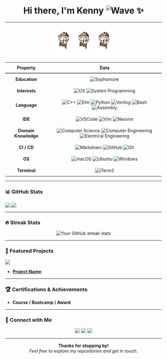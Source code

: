 <h1 align="center">
  Hi there, I'm Kenny 
  <img src="https://media.giphy.com/media/hvRJCLFzcasrR4ia7z/giphy.gif" width="35" alt="Wave" />
  <span role="img" aria-label="sparkles">✨</span>
</h1>

---
<!-- ~~~~~~~~~~~~~~~~~~~~~~~~~~~~~~~~~~~~~~~~~~~~~~~~~~~~~~~~~~~~~ -->
<!--                      Fancy Anime Banner                      -->
<!-- ~~~~~~~~~~~~~~~~~~~~~~~~~~~~~~~~~~~~~~~~~~~~~~~~~~~~~~~~~~~~~ -->
<h2 align="center" style="border-bottom: none;">
  <img src="https://raw.githubusercontent.com/KennyQuQ/KennyQuQ/main/assets/ground_pound.gif" width="60" alt="char1"/>
  <img src="https://raw.githubusercontent.com/KennyQuQ/KennyQuQ/main/assets/ground_pound.gif" width="60" alt="char2"/>
  <img src="https://raw.githubusercontent.com/KennyQuQ/KennyQuQ/main/assets/ground_pound.gif" width="60" alt="char3"/>
  <!-- Add more characters as needed -->
</h2>

<!-- ~~~~~~~~~~~~~~~~~~~~~~~~~~~~~~~~~~~~~~~~~~~~~~~~~~~~~~~~~~~~~ -->
<!--                      Fancy Info Table                         -->
<!-- ~~~~~~~~~~~~~~~~~~~~~~~~~~~~~~~~~~~~~~~~~~~~~~~~~~~~~~~~~~~~~ -->
<table align="center">
  <thead>
    <tr>
      <th style="text-align:center; padding:8px; border-bottom:2px solid #4f4f4f;">Property</th>
      <th style="text-align:center; padding:8px; border-bottom:2px solid #4f4f4f;">Data</th>
    </tr>
  </thead>
  <tbody>
    <!-- Education (Sophomore) -->
    <tr>
      <td align="center" style="padding:10px;"><strong>Education</strong></td>
      <td align="center" style="padding:10px;">
        <!-- Example badge with gradient from purple to pink -->
        <img src="https://img.shields.io/badge/Sophomore-UMSJTU%20JI-%23ff66ff?style=for-the-badge&amp;logoColor=white&amp;colorA=%235e5ce6&amp;colorB=%23ee66aa" alt="Sophomore" />
      </td>
    </tr>
    <!-- Interests (OS, Systems) -->
    <tr>
      <td align="center" style="padding:10px;"><strong>Interests</strong></td>
      <td align="center" style="padding:10px;">
        <img src="https://img.shields.io/badge/Operating%20Systems-%23ffffff?style=for-the-badge&amp;logo=linux&amp;logoColor=black&amp;colorA=%2305c9f9&amp;colorB=%2300d09c" alt="OS" />
        <img src="https://img.shields.io/badge/System%20Programming-%23ffffff?style=for-the-badge&amp;logo=c&amp;logoColor=black&amp;colorA=%23f93ebd&amp;colorB=%2376308f" alt="System Programming" />
        <!-- Add more badges for your specific OS/system interests -->
      </td>
    </tr>
   <!-- Language -->
    <tr>
      <td align="center" style="padding:10px;"><strong>Language</strong></td>
      <td align="center" style="padding:10px;">
        <img src="https://img.shields.io/badge/C++-white?style=for-the-badge&amp;logo=c%2B%2B&amp;logoColor=white&amp;colorA=%2300599C&amp;colorB=%23004373" alt="C++" />
        <img src="https://img.shields.io/badge/Elm-white?style=for-the-badge&amp;logo=elm&amp;logoColor=white&amp;colorA=%2360B5CC&amp;colorB=%23215785" alt="Elm" />
        <img src="https://img.shields.io/badge/Python-white?style=for-the-badge&amp;logo=python&amp;logoColor=white&amp;colorA=%233776AB&amp;colorB=%232d5884" alt="Python" />
        <img src="https://img.shields.io/badge/Verilog-white?style=for-the-badge&amp;logo=verilog&amp;logoColor=white&amp;colorA=%23E34F26&amp;colorB=%23C0392B" alt="Verilog" />
        <img src="https://img.shields.io/badge/Bash-white?style=for-the-badge&amp;logo=gnu-bash&amp;logoColor=white&amp;colorA=%23000000&amp;colorB=%23F05032" alt="Bash" />
        <img src="https://img.shields.io/badge/Assembly-white?style=for-the-badge&amp;logo=assembly&amp;logoColor=white&amp;colorA=%23E60026&amp;colorB=%23CC0000" alt="Assembly" />
      </td>
    </tr>
    <!-- IDE -->
    <tr>
      <td align="center" style="padding:10px;"><strong>IDE</strong></td>
      <td align="center" style="padding:10px;">
        <img src="https://img.shields.io/badge/VS%20Code-white?style=for-the-badge&amp;logo=visual-studio-code&amp;logoColor=white&amp;colorA=%23007ACC&amp;colorB=%23005580" alt="VSCode" />
        <img src="https://img.shields.io/badge/Vim-white?style=for-the-badge&amp;logo=vim&amp;logoColor=white&amp;colorA=%23019733&amp;colorB=%23008055" alt="Vim" />
        <img src="https://img.shields.io/badge/Neovim-white?style=for-the-badge&amp;logo=neovim&amp;logoColor=white&amp;colorA=%2357A143&amp;colorB=%23306028" alt="Neovim" />
        <!-- Add more IDE badges if needed -->
      </td>
    </tr>
    <!-- Domain Knowledge -->
    <tr>
      <td align="center" style="padding:10px;"><strong>Domain Knowledge</strong></td>
      <td align="center" style="padding:10px;">
        <img src="https://img.shields.io/badge/Computer%20Science-white?style=for-the-badge&amp;colorA=%23ff9900&amp;colorB=%23b36200" alt="Computer Science" />
        <img src="https://img.shields.io/badge/Computer%20Engineering-white?style=for-the-badge&amp;colorA=%23f56f00&amp;colorB=%23b34700" alt="Computer Engineering" />
        <img src="https://img.shields.io/badge/Electrical%20Engineering-white?style=for-the-badge&amp;colorA=%230052cc&amp;colorB=%23003999" alt="Electrical Engineering" />
      </td>
    </tr>
    <!-- CI / CD -->
    <tr>
      <td align="center" style="padding:10px;"><strong>CI / CD</strong></td>
      <td align="center" style="padding:10px;">
        <img src="https://img.shields.io/badge/Markdown-white?style=for-the-badge&amp;logo=markdown&amp;colorA=%23000000&amp;colorB=%23424242" alt="Markdown" />
        <img src="https://img.shields.io/badge/GitHub-white?style=for-the-badge&amp;logo=github&amp;colorA=%23181717&amp;colorB=%230E0E0E" alt="GitHub" />
        <img src="https://img.shields.io/badge/Git-white?style=for-the-badge&amp;logo=git&amp;colorA=%23F05032&amp;colorB=%23A0261E" alt="Git" />
      </td>
    </tr>
    <!-- OS -->
    <tr>
      <td align="center" style="padding:10px;"><strong>OS</strong></td>
      <td align="center" style="padding:10px;">
        <img src="https://img.shields.io/badge/macOS-white?style=for-the-badge&amp;logo=apple&amp;colorA=%23000000&amp;colorB=%23141414" alt="macOS" />
<!--         <img src="https://img.shields.io/badge/Arch-white?style=for-the-badge&amp;logo=arch-linux&amp;colorA=%231793D1&amp;colorB=%230f6a96" alt="Arch Linux" /> -->
<!--         <img src="https://img.shields.io/badge/Manjaro-white?style=for-the-badge&amp;logo=manjaro&amp;colorA=%2335BF5C&amp;colorB=%2320753A" alt="Manjaro" /> -->
        <img src="https://img.shields.io/badge/Ubuntu-white?style=for-the-badge&amp;logo=ubuntu&amp;colorA=%23E95420&amp;colorB=%23A03313" alt="Ubuntu" />
        <img src="https://img.shields.io/badge/Windows-white?style=for-the-badge&amp;logo=windows&amp;colorA=%230078D6&amp;colorB=%23004982" alt="Windows" />
      </td>
    </tr>
    <!-- Terminal -->
    <tr>
      <td align="center" style="padding:10px;"><strong>Terminal</strong></td>
      <td align="center" style="padding:10px;">
<!--         <img src="https://img.shields.io/badge/Kitty-white?style=for-the-badge&amp;colorA=%23000000&amp;colorB=%23333333" alt="Kitty" /> -->
        <img src="https://img.shields.io/badge/iTerm2-white?style=for-the-badge&amp;colorA=%23000000&amp;colorB=%23333333" alt="iTerm2" />
      </td>
    </tr>
  </tbody>
</table>

---

### 📊 GitHub Stats

<a href="https://github.com/anuraghazra/github-readme-stats">
  <img align="center" src="https://github-readme-stats.vercel.app/api?username=KennyQuQ&show_icons=true&theme=dracula" />
</a>
<a href="https://github.com/anuraghazra/github-readme-stats">
  <img align="center" src="https://github-readme-stats.vercel.app/api/top-langs/?username=KennyQuQ&layout=compact&theme=dracula" />
</a>

---

### 🔥 Streak Stats

<p align="center">
  <img src="https://github-readme-streak-stats.herokuapp.com/?user=KennyQuQ&theme=dark" alt="Your GitHub streak stats" />
</p>

---

### 📂 Featured Projects

<a href="https://github.com/KennyQuQ/your-project">
  <img align="center" src="https://github-readme-stats.vercel.app/api/pin/?username=KennyQuQ&repo=your-project&theme=radical" />
</a>

- **[Project Name](#)**:

---

### 🏆 Certifications & Achievements

- **Course / Bootcamp / Award**  

---

### 🤝 Connect with Me

<p align="center">
  <a href="https://linkedin.com/in/yourprofile"><img src="https://img.shields.io/badge/LinkedIn-blue?style=flat&logo=linkedin&logoColor=white" /></a>
  <a href="mailto:yourmail@domain.com"><img src="https://img.shields.io/badge/Email-c14438?style=flat&logo=mail.ru&logoColor=white" /></a>
  <a href="https://twitter.com/yourhandle"><img src="https://img.shields.io/badge/Twitter-1ca0f1?style=flat&logo=twitter&logoColor=white" /></a>
</p>

---

<p align="center">
  <strong>Thanks for stopping by!</strong> <br/>
  <em>Feel free to explore my repositories and get in touch.</em>
</p>
